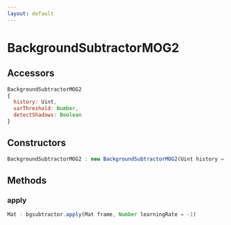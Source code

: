 ```yaml
---
layout: default
---
```


# BackgroundSubtractorMOG2

## Accessors
``` javascript
BackgroundSubtractorMOG2
{
  history: Uint,
  varThreshold: Number,
  detectShadows: Boolean
}
```

<a name="constructors"></a>

## Constructors
``` javascript
BackgroundSubtractorMOG2 : new BackgroundSubtractorMOG2(Uint history = 500, Number varThreshold = 16, Boolean detectShadows = true)
```

## Methods

<a name="apply"></a>

### apply
``` javascript
Mat : bgsubtractor.apply(Mat frame, Number learningRate = -1)
```